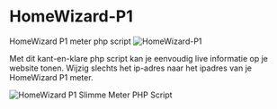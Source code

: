 # HomeWizard-P1
HomeWizard P1 meter php script
![HomeWizard-P1](https://user-images.githubusercontent.com/51724441/165858332-784377b1-4550-4070-ae73-6f169e289a21.png)

Met dit kant-en-klare php script kan je eenvoudig live informatie op je website tonen.
Wijzig slechts het ip-adres naar het ipadres van je HomeWizard P1 meter.

![HomeWizard P1 Slimme Meter PHP Script](https://user-images.githubusercontent.com/51724441/224676203-d0fd5848-92a2-41cf-9e00-f4684d493619.png)
